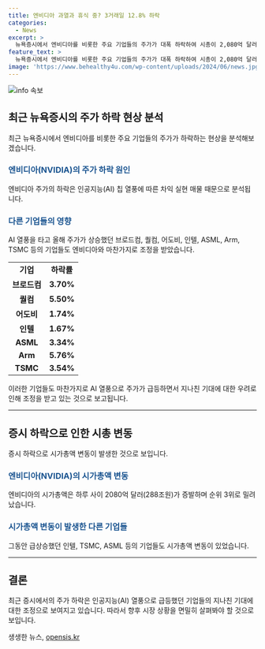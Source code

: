 ```yaml
---
title: 엔비디아 과열과 휴식 중? 3거래일 12.8% 하락
categories:
  - News
excerpt: >
  뉴욕증시에서 엔비디아를 비롯한 주요 기업들의 주가가 대폭 하락하여 시총이 2,080억 달러가 사라졌다. 이로써 인공지능(AI) 칩 시장을 선도하던 엔비디아는 3거래일간 12.8% 하락하여 시가 총액 순위 3위로 밀렸다. 또한, 18일을 기점으로 7.5배 급등했던 엔비디아와 같이 AI 시장을 주목받던 브로드컴, 퀄컴, 인텔, ASML, TSMC 등도 주가가 하락하여 대단히 조정을 받았다. 
feature_text: >
  뉴욕증시에서 엔비디아를 비롯한 주요 기업들의 주가가 대폭 하락하여 시총이 2,080억 달러가 사라졌다. 이로써 인공지능(AI) 칩 시장을 선도하던 엔비디아는 3거래일간 12.8% 하락하여 시가 총액 순위 3위로 밀렸다. 또한, 18일을 기점으로 7.5배 급등했던 엔비디아와 같이 AI 시장을 주목받던 브로드컴, 퀄컴, 인텔, ASML, TSMC 등도 주가가 하락하여 대단히 조정을 받았다. 
image: 'https://www.behealthy4u.com/wp-content/uploads/2024/06/news.jpg'
---
```


<p><img src="https://www.behealthy4u.com/wp-content/uploads/2024/06/news.jpg" alt="info 속보" /></p>

<h2 data-ke-size="size26">최근 뉴욕증시의 주가 하락 현상 분석</h2>

<p data-ke-size="size16">최근 뉴욕증시에서 엔비디아를 비롯한 주요 기업들의 주가가 하락하는 현상을 분석해보겠습니다.</p>

<h3><b><span style="color: #1a5490;">엔비디아(NVIDIA)의 주가 하락 원인</span></b></h3>

<p data-ke-size="size16">엔비디아 주가의 하락은 인공지능(AI) 칩 열풍에 따른 차익 실현 매물 때문으로 분석됩니다.</p>

<h3><b><span style="color: #1a5490;">다른 기업들의 영향</span></b></h3>

<p data-ke-size="size16">AI 열풍을 타고 올해 주가가 상승했던 브로드컴, 퀄컴, 어도비, 인텔, ASML, Arm, TSMC 등의 기업들도 엔비디아와 마찬가지로 조정을 받았습니다.</p>

<table>
    <tbody>
        <tr>
            <td style="text-align: center; height: 17px;"><strong>기업</strong></td>
            <td style="text-align: center; height: 17px;"><strong>하락률</strong></td>
        </tr>
        <tr>
            <td style="text-align: center; height: 17px;"><b>브로드컴</b></td>
            <td style="text-align: center; height: 17px;"><b>3.70%</b></td>
        </tr>
        <tr>
            <td style="text-align: center; height: 17px;"><b>퀄컴</b></td>
            <td style="text-align: center; height: 17px;"><b>5.50%</b></td>
        </tr>
        <tr>
            <td style="text-align: center; height: 17px;"><b>어도비</b></td>
            <td style="text-align: center; height: 17px;"><b>1.74%</b></td>
        </tr>
        <tr>
            <td style="text-align: center; height: 17px;"><b>인텔</b></td>
            <td style="text-align: center; height: 17px;"><b>1.67%</b></td>
        </tr>
        <tr>
            <td style="text-align: center; height: 17px;"><b>ASML</b></td>
            <td style="text-align: center; height: 17px;"><b>3.34%</b></td>
        </tr>
        <tr>
            <td style="text-align: center; height: 17px;"><b>Arm</b></td>
            <td style="text-align: center; height: 17px;"><b>5.76%</b></td>
        </tr>
        <tr>
            <td style="text-align: center; height: 17px;"><b>TSMC</b></td>
            <td style="text-align: center; height: 17px;"><b>3.54%</b></td>
        </tr>
    </tbody>
</table>

<p data-ke-size="size16">이러한 기업들도 마찬가지로 AI 열풍으로 주가가 급등하면서 지나친 기대에 대한 우려로 인해 조정을 받고 있는 것으로 보고됩니다.</p>

<hr>

<h2 data-ke-size="size26">증시 하락으로 인한 시총 변동</h2>

<p data-ke-size="size16">증시 하락으로 시가총액 변동이 발생한 것으로 보입니다.</p>

<h3><b><span style="color: #1a5490;">엔비디아(NVIDIA)의 시가총액 변동</span></b></h3>

<p data-ke-size="size16">엔비디아의 시가총액은 하루 사이 2080억 달러(288조원)가 증발하며 순위 3위로 밀려났습니다.</p>

<h3><b><span style="color: #1a5490;">시가총액 변동이 발생한 다른 기업들</span></b></h3>

<p data-ke-size="size16">그동안 급상승했던 인텔, TSMC, ASML 등의 기업들도 시가총액 변동이 있었습니다.</p>

<hr>

<h2 data-ke-size="size26">결론</h2>

<p data-ke-size="size16">최근 증시에서의 주가 하락은 인공지능(AI) 열풍으로 급등했던 기업들의 지나친 기대에 대한 조정으로 보여지고 있습니다. 따라서 향후 시장 상황을 면밀히 살펴봐야 할 것으로 보입니다.</p>
생생한 뉴스, <a href="https://opensis.kr" rel="dofollow">opensis.kr</a>


